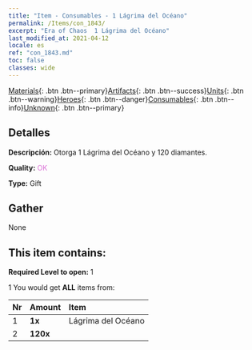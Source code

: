 ```yaml
---
title: "Item - Consumables - 1 Lágrima del Océano"
permalink: /Items/con_1843/
excerpt: "Era of Chaos  1 Lágrima del Océano"
last_modified_at: 2021-04-12
locale: es
ref: "con_1843.md"
toc: false
classes: wide
---
```

 [Materials](/es/Items/){: .btn .btn--primary}[Artifacts](/es/Items/Artifacts/){: .btn .btn--success}[Units](/es/Items/Units/){: .btn .btn--warning}[Heroes](/es/Items/Heroes/){: .btn .btn--danger}[Consumables](/es/Items/Consumables/){: .btn .btn--info}[Unknown](/es/Items/Unknown/){: .btn .btn--primary}

## Detalles
 **Descripción:** Otorga 1 Lágrima del Océano y 120 diamantes.

 **Quality:** <span style="color: #DA70D6">OK</span>

 **Type:** Gift

## Gather

  None

## This item contains:

 **Required Level to open:** 1

 1 You would get **ALL** items  from:

  | Nr | Amount |     Item    |
  |:---|:-------|:------------|
  | 1 |  **1x** | Lágrima del Océano |  | 
  | 2 |  **120x** | <i class="fas fa-gem"/> |  | 
